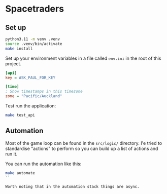 # Spacetraders

## Set up

```sh
python3.11 -m venv .venv
source .venv/bin/activate
make install
```

Set up your environment variables in a file called `env.ini` in the root of this project.

```ini
[api]
key = ASK_PAUL_FOR_KEY

[time]
; Show timestamps in this timezone
zone = "Pacific/Auckland"
```

Test run the application:

```sh
make test_api
```

## Automation

Most of the game loop can be found in the `src/logic/` directory.
I'e tried to standardise "actions" to perform so you can build up a list of actions
and run it.

You can run the automation like this:

```sh
make automate
``

Worth noting that in the automation stack things are async.
